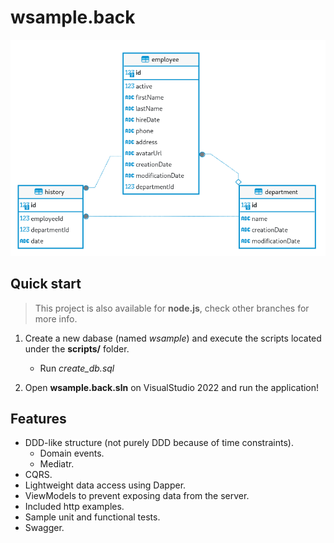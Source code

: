 # wsample.back

![Diagram](.assets/diagram.png)

## Quick start

> This project is also available for **node.js**, check other branches for more info.

1. Create a new dabase (named *wsample*) and execute the scripts located under the **scripts/** folder.
   * Run *create_db.sql*

2. Open **wsample.back.sln** on VisualStudio 2022 and run the application!
 

## Features

- DDD-like structure (not purely DDD because of time constraints).
  - Domain events.
  - Mediatr.
- CQRS.
- Lightweight data access using Dapper.
- ViewModels to prevent exposing data from the server.
- Included http examples.
- Sample unit and functional tests.
- Swagger.
